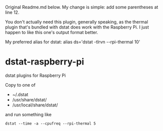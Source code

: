 Original Readme.md below. My change is simple: add some parentheses at line 12.

You don't actually need this plugin, generally speaking, as the thermal plugin that's bundled with dstat does work with the Raspberry Pi. I just happen to like this one's output format better.

My preferred alias for dstat: 
alias ds='dstat -tlrvn --rpi-thermal 10'

dstat-raspberry-pi
==================

dstat plugins for Raspberry Pi

Copy to one of
* ~/.dstat
* /usr/share/dstat/
* /usr/local/share/dstat/

and run something like 

    dstat --time -a --cpufreq --rpi-thermal 5

